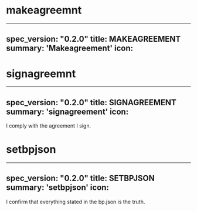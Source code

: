 <h1 class="contract">makeagreemnt</h1>

---
spec_version: "0.2.0"
title: MAKEAGREEMENT
summary: 'Makeagreement'
icon:
---

<h1 class="contract">signagreemnt</h1>

---
spec_version: "0.2.0"
title: SIGNAGREEMENT
summary: 'signagreement'
icon:
---

I comply with the agreement I sign.

<h1 class="contract">setbpjson</h1>

---
spec_version: "0.2.0"
title: SETBPJSON
summary: 'setbpjson'
icon:
---

I confirm that everything stated in the bp.json is the truth.
